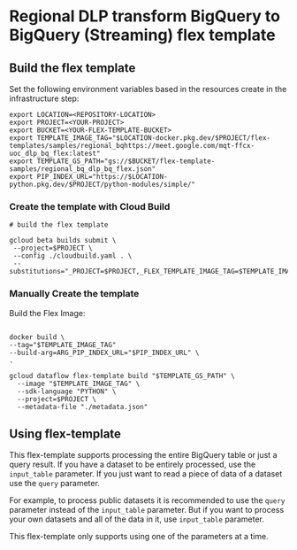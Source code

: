 # Regional DLP transform BigQuery to BigQuery (Streaming) flex template

## Build the flex template

Set the following environment variables based in the resources create in the infrastructure step:

```shell
export LOCATION=<REPOSITORY-LOCATION>
export PROJECT=<YOUR-PROJECT>
export BUCKET=<YOUR-FLEX-TEMPLATE-BUCKET>
export TEMPLATE_IMAGE_TAG="$LOCATION-docker.pkg.dev/$PROJECT/flex-templates/samples/regional_bqhttps://meet.google.com/mqt-ffcx-uoc_dlp_bq_flex:latest"
export TEMPLATE_GS_PATH="gs://$BUCKET/flex-template-samples/regional_bq_dlp_bq_flex.json"
export PIP_INDEX_URL="https://$LOCATION-python.pkg.dev/$PROJECT/python-modules/simple/"
```

### Create the template with Cloud Build

```shell
# build the flex template

gcloud beta builds submit \
 --project=$PROJECT \
 --config ./cloudbuild.yaml . \
 --substitutions="_PROJECT=$PROJECT,_FLEX_TEMPLATE_IMAGE_TAG=$TEMPLATE_IMAGE_TAG,_TEMPLATE_GS_PATH=$TEMPLATE_GS_PATH,_PIP_INDEX_URL=$PIP_INDEX_URL"
 ```

### Manually Create the template

Build the Flex Image:

```shell

docker build \
--tag="$TEMPLATE_IMAGE_TAG"
--build-arg=ARG_PIP_INDEX_URL="$PIP_INDEX_URL" \
.

gcloud dataflow flex-template build "$TEMPLATE_GS_PATH" \
  --image "$TEMPLATE_IMAGE_TAG" \
  --sdk-language "PYTHON" \
  --project=$PROJECT \
  --metadata-file "./metadata.json"
```

## Using flex-template

 This flex-template supports processing the entire BigQuery table or just a query result. If you have a dataset to be entirely processed, use the `input_table` parameter. If you just want to read a piece of data of a dataset use the `query` parameter.

 For example, to process public datasets it is recommended to use the `query` parameter instead of the `input_table` parameter. But if you want to process your own datasets and all of the data in it, use `input_table` parameter.

 This flex-template only supports using one of the parameters at a time.
